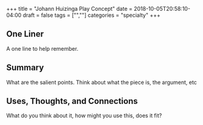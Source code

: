 +++
title = "Johann Huizinga Play Concept"
date = 2018-10-05T20:58:10-04:00
draft = false
tags = ["",""]
categories = "specialty"
+++
## One Liner
A one line to help remember.

## Summary
What are the salient points. Think about what the piece is, the argument, etc

## Uses, Thoughts, and Connections
What do you think about it, how might you use this, does it fit?
